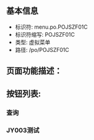 
## 基本信息

- 标识符: menu.po.POJSZF01C
- 标识符缩写: POJSZF01C
- 类型: 虚拟菜单
- 路径: /po/POJSZF01C

## 页面功能描述：





## 按钮列表:


### 查询



### JY003测试



